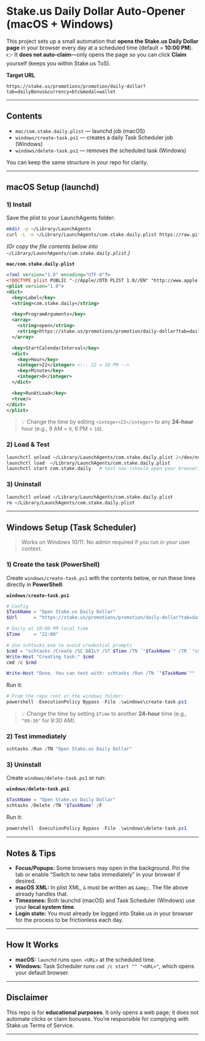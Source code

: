# Stake.us Daily Dollar Auto-Opener (macOS + Windows)

This project sets up a small automation that **opens the Stake.us Daily Dollar page** in your browser every day at a scheduled time (default = **10:00 PM**).  
👉 It **does not auto-claim**—only opens the page so you can click **Claim** yourself (keeps you within Stake.us ToS).

**Target URL**
```
https://stake.us/promotions/promotion/daily-dollar?tab=dailyBonus&currency=btc&modal=wallet
```

---

## Contents

- `mac/com.stake.daily.plist` — launchd job (macOS)
- `windows/create-task.ps1` — creates a daily Task Scheduler job (Windows)
- `windows/delete-task.ps1` — removes the scheduled task (Windows)

You can keep the same structure in your repo for clarity.

---

## macOS Setup (launchd)

### 1) Install
Save the plist to your LaunchAgents folder:

```bash
mkdir -p ~/Library/LaunchAgents
curl -L -o ~/Library/LaunchAgents/com.stake.daily.plist https://raw.githubusercontent.com/YOURNAME/REPO/main/mac/com.stake.daily.plist
```

*(Or copy the file contents below into `~/Library/LaunchAgents/com.stake.daily.plist`.)*

**`mac/com.stake.daily.plist`**
```xml
<?xml version="1.0" encoding="UTF-8"?>
<!DOCTYPE plist PUBLIC "-//Apple//DTD PLIST 1.0//EN" "http://www.apple.com/DTDs/PropertyList-1.0.dtd">
<plist version="1.0">
<dict>
  <key>Label</key>
  <string>com.stake.daily</string>

  <key>ProgramArguments</key>
  <array>
    <string>open</string>
    <string>https://stake.us/promotions/promotion/daily-dollar?tab=dailyBonus&amp;currency=btc&amp;modal=wallet</string>
  </array>

  <key>StartCalendarInterval</key>
  <dict>
    <key>Hour</key>
    <integer>22</integer> <!-- 22 = 10 PM -->
    <key>Minute</key>
    <integer>0</integer>
  </dict>

  <key>RunAtLoad</key>
  <true/>
</dict>
</plist>
```

> 💡 Change the time by editing `<integer>22</integer>` to any **24-hour** hour (e.g., 9 AM = `9`, 6 PM = `18`).

### 2) Load & Test
```bash
launchctl unload ~/Library/LaunchAgents/com.stake.daily.plist 2>/dev/null || true
launchctl load  ~/Library/LaunchAgents/com.stake.daily.plist
launchctl start com.stake.daily   # test now (should open your browser)
```

### 3) Uninstall
```bash
launchctl unload ~/Library/LaunchAgents/com.stake.daily.plist
rm ~/Library/LaunchAgents/com.stake.daily.plist
```

---

## Windows Setup (Task Scheduler)

> Works on Windows 10/11. No admin required if you run in your user context.

### 1) Create the task (PowerShell)
Create `windows/create-task.ps1` with the contents below, or run these lines directly in **PowerShell**:

**`windows/create-task.ps1`**
```powershell
# Config
$TaskName = "Open Stake.us Daily Dollar"
$Url      = "https://stake.us/promotions/promotion/daily-dollar?tab=dailyBonus&currency=btc&modal=wallet"

# Daily at 10:00 PM local time
$Time     = "22:00"

# Use schtasks.exe to avoid credential prompts
$cmd = "schtasks /Create /SC DAILY /ST $Time /TN `"$TaskName`" /TR `"cmd /c start `"`"`" $Url`"`" /F"
Write-Host "Creating task:" $cmd
cmd /c $cmd

Write-Host "Done. You can test with: schtasks /Run /TN `"$TaskName`""
```

Run it:
```powershell
# From the repo root or the windows folder:
powershell -ExecutionPolicy Bypass -File .\windows\create-task.ps1
```

> 💡 Change the time by setting `$Time` to another **24-hour** time (e.g., `"09:30"` for 9:30 AM).

### 2) Test immediately
```powershell
schtasks /Run /TN "Open Stake.us Daily Dollar"
```

### 3) Uninstall
Create `windows/delete-task.ps1` or run:

**`windows/delete-task.ps1`**
```powershell
$TaskName = "Open Stake.us Daily Dollar"
schtasks /Delete /TN "$TaskName" /F
```

Run it:
```powershell
powershell -ExecutionPolicy Bypass -File .\windows\delete-task.ps1
```

---

## Notes & Tips

- **Focus/Popups:** Some browsers may open in the background. Pin the tab or enable “Switch to new tabs immediately” in your browser if desired.
- **macOS XML:** In plist XML, `&` must be written as `&amp;`. The file above already handles that.
- **Timezones:** Both launchd (macOS) and Task Scheduler (Windows) use your **local system time**.
- **Login state:** You must already be logged into Stake.us in your browser for the process to be frictionless each day.

---

## How It Works

- **macOS:** `launchd` runs `open <URL>` at the scheduled time.
- **Windows:** Task Scheduler runs `cmd /c start "" "<URL>"`, which opens your default browser.

---

## Disclaimer

This repo is for **educational purposes**. It only opens a web page; it does not automate clicks or claim bonuses. You’re responsible for complying with Stake.us Terms of Service.

---
